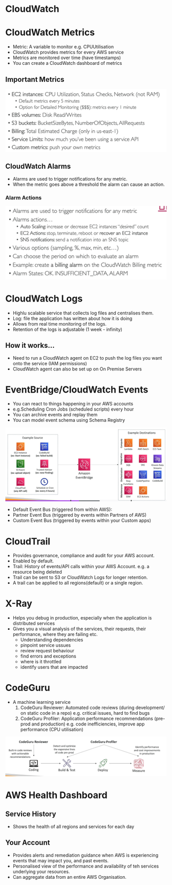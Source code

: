 # CloudWatch

# CloudWatch Metrics

- Metric: A variable to monitor e.g. CPUUtilisation
- CloudWatch provides metrics for every AWS service
- Metrics are monitored over time (have timestamps)
- You can create a CloudWatch dashboard of metrics

## Important Metrics

![](../Images/me.png)

## CloudWatch Alarms

- Alarms are used to trigger notifications for any metric.
- When the metric goes above a threshold the alarm can cause an action.

### Alarm Actions

![](../Images/al.png)

# CloudWatch Logs

- Highlu scalable service that collects log files and centralises them. 
- Log: file the application has written about how it is doing
- Allows from real time monitoring of the logs.
- Retention of the logs is adjustable (1 week - infinity)

## How it works...

- Need to run a CloudWatch agent on EC2 to push the log files you want onto the service (IAM permissions)
- CloudWatch agent can also be set up on On Premise Servers

# EventBridge/CloudWatch Events

- You can react to things happening in your AWS accounts
- e.g.Scheduling Cron Jobs (scheduled scripts) every hour
- You can archive events and replay them
- You can model event schema using Schema Registry

![](../Images/ev.png)

- Default Event Bus (triggered from within AWS):
- Partner Event Bus (triggered by events within Partners of AWS) 
- Custom Event Bus (triggered by events within your Custom apps)

# CloudTrail

- Provides governance, compliance and audit for your AWS account.
- Enabled by default.
- Trail: History of events/API calls within your AWS Account. e.g. a resource being deleted
- Trail can be sent to S3 or CloudWatch Logs for longer retention.
- A trail can be applied to all regions(default) or a single region.

# X-Ray

- Helps you debug in production, especially when the application is distributed services
- Gives you a visual analysis of the services, their requests, their performance, where they are failing etc.
  - Understanding dependencies
  - pinpoint service ussues
  - review request behaviour
  - find errors and exceptions
  - where is it throttled
  - identify users that are impacted

# CodeGuru

- A machine learning service
  1. CodeGuru Reviewer: Automated code reviews (during development/ on static code in a repo) e.g. critical issues, hard to find bugs
  2. CodeGuru Profiler: Application performance recommendations (pre-prod and production) e.g. code inefficiencies, improve app performance (CPU utilisation)

![](../Images/code.png)

# AWS Health Dashboard

## Service History

- Shows the health of all regions and services for each day

## Your Account

- Provides alerts and remediation guidance when AWS is experiencing events that may impact you, and past events.
- Personalised view of the performance and availability of teh services underlying your resources.
- Can aggregate data from an entire AWS Organisation.